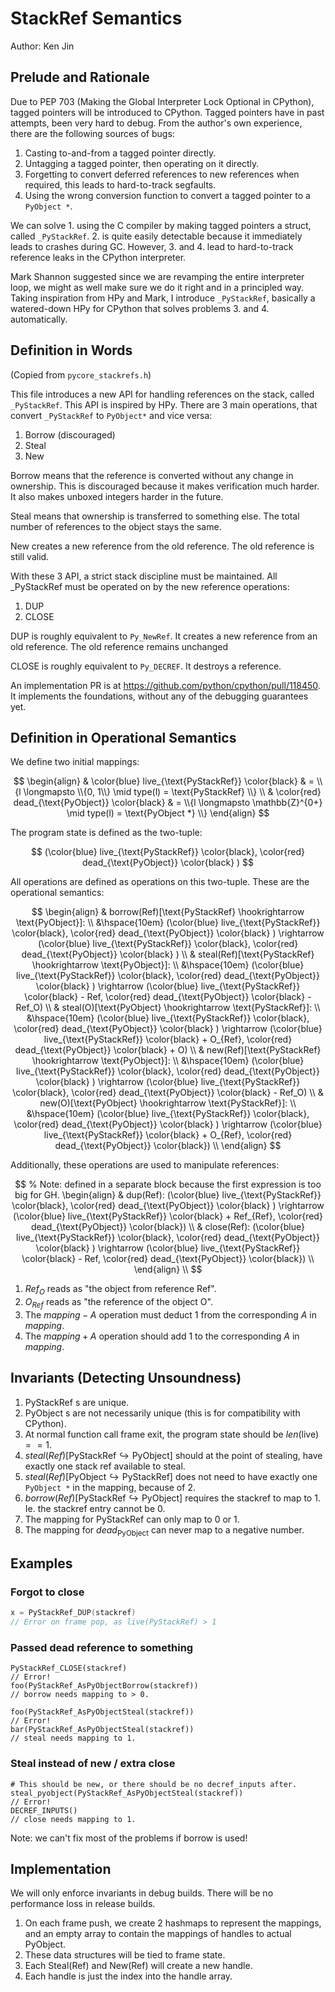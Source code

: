 # StackRef Semantics

Author: Ken Jin

## Prelude and Rationale
Due to PEP 703 (Making the Global Interpreter Lock Optional in CPython),
tagged pointers will be introduced to CPython. Tagged pointers have in past attempts,
been very hard to debug. From the author's own experience, there are the following
sources of bugs:

1. Casting to-and-from a tagged pointer directly.
2. Untagging a tagged pointer, then operating on it directly.
3. Forgetting to convert deferred references to new references when required,
   this leads to hard-to-track segfaults.
4. Using the wrong conversion function to convert a tagged pointer
   to a `PyObject *`.

We can solve 1. using the C compiler by making tagged pointers a struct, called
`_PyStackRef`. 2. is quite easily detectable because it immediately leads to
crashes during GC. However, 3. and 4. lead to hard-to-track reference leaks
in the CPython interpreter.

Mark Shannon suggested since we are revamping the entire interpreter loop,
we might as well make sure we do it right and in a principled way.
Taking inspiration from HPy and Mark, I introduce `_PyStackRef`, basically
a watered-down HPy for CPython that solves problems 3. and 4. automatically.

## Definition in Words

(Copied from `pycore_stackrefs.h`)

This file introduces a new API for handling references on the stack, called
`_PyStackRef`. This API is inspired by HPy.
There are 3 main operations, that convert `_PyStackRef` to `PyObject*` and
vice versa:

1. Borrow (discouraged)
2. Steal
3. New

Borrow means that the reference is converted without any change in ownership.
This is discouraged because it makes verification much harder. It also makes
unboxed integers harder in the future.

Steal means that ownership is transferred to something else. The total
number of references to the object stays the same.

New creates a new reference from the old reference. The old reference
is still valid.

With these 3 API, a strict stack discipline must be maintained. All
_PyStackRef must be operated on by the new reference operations:

1. DUP
2. CLOSE

DUP is roughly equivalent to `Py_NewRef`. It creates a new reference from an old
reference. The old reference remains unchanged

CLOSE is roughly equivalent to `Py_DECREF`. It destroys a reference.

An implementation PR is at https://github.com/python/cpython/pull/118450.
It implements the foundations, without any of the debugging guarantees
yet.

## Definition in Operational Semantics
We define two initial mappings:

$$
\begin{align}
    & \color{blue} live_{\text{PyStackRef}} \color{black}
    & = \\{l \longmapsto \\{0, 1\\} \mid  type(l) = \text{PyStackRef} \\}
    \\
    & \color{red} dead_{\text{PyObject}} \color{black}
    & = \\{l \longmapsto \mathbb{Z}^{0+} \mid  type(l) = \text{PyObject *} \\}
\end{align}
$$

The program state is defined as the two-tuple:

$$
(\color{blue} live_{\text{PyStackRef}} \color{black},
 \color{red} dead_{\text{PyObject}} \color{black} )
$$

All operations are defined as operations on this two-tuple.
These are the operational semantics:

$$
\begin{align}
& borrow(Ref)[\text{PyStackRef} \hookrightarrow \text{PyObject}]:
\\
&\hspace{10em} (\color{blue} live_{\text{PyStackRef}} \color{black},
\color{red} dead_{\text{PyObject}} \color{black} )
\rightarrow
    (\color{blue} live_{\text{PyStackRef}} \color{black},
    \color{red} dead_{\text{PyObject}} \color{black} )
\\
& steal(Ref)[\text{PyStackRef} \hookrightarrow \text{PyObject}]:
\\
&\hspace{10em} (\color{blue} live_{\text{PyStackRef}} \color{black},
\color{red} dead_{\text{PyObject}} \color{black} )
\rightarrow
    (\color{blue} live_{\text{PyStackRef}} \color{black} - Ref,
    \color{red} dead_{\text{PyObject}} \color{black} - Ref_O)
\\
& steal(O)[\text{PyObject} \hookrightarrow \text{PyStackRef}]:
\\
&\hspace{10em} (\color{blue} live_{\text{PyStackRef}} \color{black},
\color{red} dead_{\text{PyObject}} \color{black} )
\rightarrow
    (\color{blue} live_{\text{PyStackRef}} \color{black} + O_{Ref},
    \color{red} dead_{\text{PyObject}} \color{black} + O)
\\
& new(Ref)[\text{PyStackRef} \hookrightarrow \text{PyObject}]:
\\
&\hspace{10em} (\color{blue} live_{\text{PyStackRef}} \color{black},
\color{red} dead_{\text{PyObject}} \color{black} )
\rightarrow
    (\color{blue} live_{\text{PyStackRef}} \color{black},
    \color{red} dead_{\text{PyObject}} \color{black} - Ref_O)
\\
& new(O)[\text{PyObject} \hookrightarrow \text{PyStackRef}]:
\\
&\hspace{10em} (\color{blue} live_{\text{PyStackRef}} \color{black},
\color{red} dead_{\text{PyObject}} \color{black} )
\rightarrow
    (\color{blue} live_{\text{PyStackRef}} \color{black} + O_{Ref},
    \color{red} dead_{\text{PyObject}} \color{black})
\\
\end{align}
$$

Additionally, these operations are used to manipulate references:

$$
% Note: defined in a separate block because the first expression is too big for GH.
\begin{align}
& dup(Ref):
(\color{blue} live_{\text{PyStackRef}} \color{black},
\color{red} dead_{\text{PyObject}} \color{black} )
\rightarrow
    (\color{blue} live_{\text{PyStackRef}} \color{black} + Ref_{Ref},
    \color{red} dead_{\text{PyObject}} \color{black})
\\
& close(Ref):
(\color{blue} live_{\text{PyStackRef}} \color{black},
\color{red} dead_{\text{PyObject}} \color{black} )
\rightarrow
    (\color{blue} live_{\text{PyStackRef}} \color{black} - Ref,
    \color{red} dead_{\text{PyObject}} \color{black})
\\
\end{align}
\\
$$

1. $Ref_O$ reads as "the object from reference Ref".
2. $O_{Ref}$ reads as "the reference of the object O".
3. The $mapping - A$ operation must deduct $1$ from the corresponding
   $A$ in $mapping$.
4. The $mapping + A$ operation should add $1$ to the corresponding $A$
   in $mapping$.

## Invariants (Detecting Unsoundness)

1. $\text{PyStackRef}$ s are unique.
2. $\text{PyObject}$ s are not necessarily unique
   (this is for compatibility with CPython).
3. At normal function call frame exit, the program state should be
   $len(\text{live}) == 1$.
4. $steal(Ref)[\text{PyStackRef} \hookrightarrow \text{PyObject}]$ should
   at the point of stealing, have exactly one stack ref available to steal.
5. $steal(Ref)[\text{PyObject} \hookrightarrow \text{PyStackRef}]$ does
   not need to have exactly one `PyObject *` in the mapping, because of 2.
6. $borrow(Ref)[\text{PyStackRef} \hookrightarrow \text{PyObject}]$
   requires the stackref to map to 1. Ie. the stackref entry cannot be 0.
8. The mapping for $\text{PyStackRef}$ can only map to 0 or 1.
9. The mapping for $dead_{\text{PyObject}}$ can never map to a negative number.
   
## Examples

### Forgot to close
```C
x = PyStackRef_DUP(stackref)
// Error on frame pop, as live(PyStackRef) > 1
```

### Passed dead reference to something
```
PyStackRef_CLOSE(stackref)
// Error!
foo(PyStackRef_AsPyObjectBorrow(stackref))
// borrow needs mapping to > 0.
```

```
foo(PyStackRef_AsPyObjectSteal(stackref))
// Error!
bar(PyStackRef_AsPyObjectSteal(stackref))
// steal needs mapping to 1.
```

### Steal instead of new / extra close
```
# This should be new, or there should be no decref_inputs after.
steal_pyobject(PyStackRef_AsPyObjectSteal(stackref))
// Error!
DECREF_INPUTS()
// close needs mapping to 1.
```

Note: we can't fix most of the problems if borrow is used!

## Implementation

We will only enforce invariants in debug builds. There will be no
performance loss in release builds.

1. On each frame push, we create 2 hashmaps to represent the mappings,
   and an empty array to contain the mappings of handles to actual
   $\text{PyObject}$.
2. These data structures will be tied to frame state.
3. Each $\text{Steal(Ref)}$ and
   $\text{New(Ref)}$ will create a new handle.
4. Each handle is just the index into the handle array.
